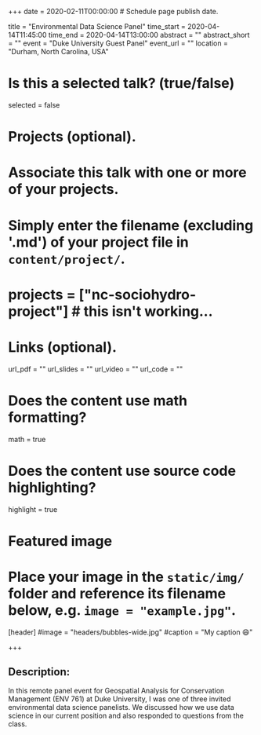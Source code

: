 +++
date = 2020-02-11T00:00:00  # Schedule page publish date.

title = "Environmental Data Science Panel"
time_start = 2020-04-14T11:45:00
time_end = 2020-04-14T13:00:00
abstract = ""
abstract_short = ""
event = "Duke University Guest Panel"
event_url = ""
location = "Durham, North Carolina, USA"

# Is this a selected talk? (true/false)
selected = false

# Projects (optional).
#   Associate this talk with one or more of your projects.
#   Simply enter the filename (excluding '.md') of your project file in `content/project/`.
# projects = ["nc-sociohydro-project"] # this isn't working...

# Links (optional).
url_pdf = ""
url_slides = ""
url_video = ""
url_code = ""

# Does the content use math formatting?
math = true

# Does the content use source code highlighting?
highlight = true

# Featured image
# Place your image in the `static/img/` folder and reference its filename below, e.g. `image = "example.jpg"`.
[header]
#image = "headers/bubbles-wide.jpg"
#caption = "My caption :smile:"

+++

## Description:</br>
In this remote panel event for Geospatial Analysis for Conservation Management (ENV 761) at Duke University, I was one of three invited environmental data science panelists. We discussed how we use data science in our current position and also responded to questions from the class.
